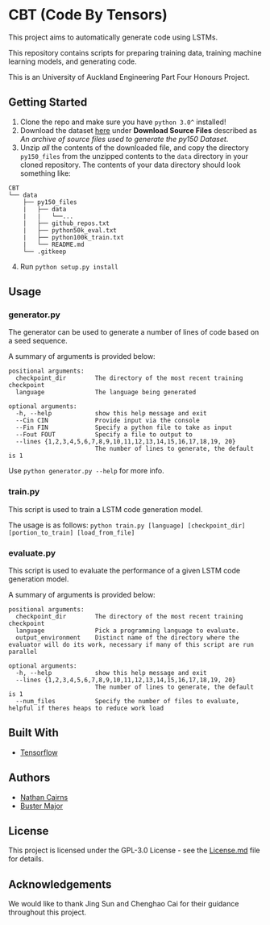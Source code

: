 # CBT (Code By Tensors)

This project aims to automatically generate code using LSTMs.

This repository contains scripts for preparing training data, training machine learning models, and generating code.

This is an University of Auckland Engineering Part Four Honours Project.
## Getting Started

1. Clone the repo and make sure you have ``python 3.0^`` installed!
2. Download the dataset [here](https://eth-sri.github.io/py150) under **Download Source Files** described as *An archive of source files used to generate the py150 Dataset*. 
3. Unzip *all* the contents of the downloaded file, and copy the directory ``py150_files`` from the unzipped contents to the ``data`` directory in your cloned repository. The contents of your data directory should look something like:
```
CBT
└── data
    ├── py150_files
    |   ├── data
    |   |   └──...
    |   ├── github_repos.txt
    |   ├── python50k_eval.txt
    |   ├── python100k_train.txt
    |   └── README.md
    └── .gitkeep

```
4. Run ``python setup.py install``

## Usage
### generator.py
The generator can be used to generate a number of lines of code based on a seed sequence.

A summary of arguments is provided below:
```
positional arguments:
  checkpoint_dir        The directory of the most recent training checkpoint
  language              The language being generated

optional arguments:
  -h, --help            show this help message and exit
  --Cin CIN             Provide input via the console
  --Fin FIN             Specify a python file to take as input
  --Fout FOUT           Specify a file to output to
  --lines {1,2,3,4,5,6,7,8,9,10,11,12,13,14,15,16,17,18,19, 20}
                        The number of lines to generate, the default is 1
```
Use `python generator.py --help` for more info.

### train.py
This script is used to train a LSTM code generation model.

The usage is as follows:
`python train.py [language] [checkpoint_dir] [portion_to_train] [load_from_file]`

### evaluate.py
This script is used to evaluate the performance of a given LSTM code generation model.

A summary of arguments is provided below:
```
positional arguments:
  checkpoint_dir        The directory of the most recent training checkpoint
  language              Pick a programming language to evaluate.
  output_environment    Distinct name of the directory where the evaluator will do its work, necessary if many of this script are run parallel

optional arguments:
  -h, --help            show this help message and exit
  --lines {1,2,3,4,5,6,7,8,9,10,11,12,13,14,15,16,17,18,19, 20}
                        The number of lines to generate, the default is 1
  --num_files           Specify the number of files to evaluate, helpful if theres heaps to reduce work load
```

## Built With
* [Tensorflow](https://www.tensorflow.org)

## Authors
* [Nathan Cairns](https://github.com/Nathan-Cairns)
* [Buster Major](https://github.com/Buster-Darragh-Major)

## License
This project is licensed under the GPL-3.0 License - see the [License.md](https://github.com/Nathan-Cairns/CBT/blob/master/LICENSE) file for details.

## Acknowledgements
We would like to thank Jing Sun and Chenghao Cai for their guidance throughout this project.
